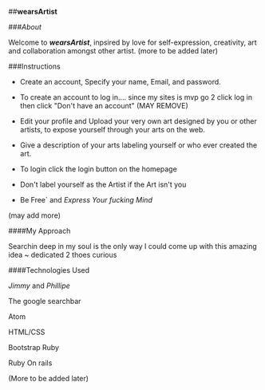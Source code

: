 ##**wearsArtist**

###*About*

 Welcome to ***wearsArtist***, inpsired by love for self-expression, creativity, art and collaboration amongst other artist. (more to be added later)
 
###Instructions

 - Create an account, Specify your name, Email, and password.
 
 - To create an account to log in.... since my sites is mvp go 2 click log in then click "Don't have an account" (MAY REMOVE)
 
 - Edit your profile and Upload your very own art designed by you or other artists, to expose yourself through your arts on the web.
 
 - Give a description of your arts labeling yourself or who ever created the art.
 
 - To login click the login button on the homepage
 
 - Don't label yourself as the Artist if the Art isn't you
 
 - Be Free` and *Express Your fucking Mind*
 
 (may add more)
 
####My Approach

Searchin deep in my soul is the only way I could come up with this amazing idea ~ dedicated 2 thoes curious 

####Technologies Used

*Jimmy* and *Phillipe*

The google searchbar

Atom

HTML/CSS

Bootstrap
Ruby

Ruby On rails

(More to be added later)


